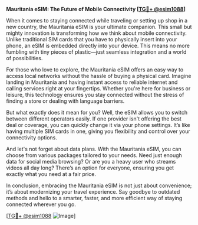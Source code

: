 **Mauritania eSIM: The Future of Mobile Connectivity [[TG💪+ @esim1088](https://t.me/s/esim1088)]**

When it comes to staying connected while traveling or setting up shop in a new country, the Mauritania eSIM is your ultimate companion. This small but mighty innovation is transforming how we think about mobile connectivity. Unlike traditional SIM cards that you have to physically insert into your phone, an eSIM is embedded directly into your device. This means no more fumbling with tiny pieces of plastic—just seamless integration and a world of possibilities.

For those who love to explore, the Mauritania eSIM offers an easy way to access local networks without the hassle of buying a physical card. Imagine landing in Mauritania and having instant access to reliable internet and calling services right at your fingertips. Whether you're here for business or leisure, this technology ensures you stay connected without the stress of finding a store or dealing with language barriers.

But what exactly does it mean for you? Well, the eSIM allows you to switch between different operators easily. If one provider isn't offering the best deal or coverage, you can quickly change it via your phone settings. It’s like having multiple SIM cards in one, giving you flexibility and control over your connectivity options.

And let's not forget about data plans. With the Mauritania eSIM, you can choose from various packages tailored to your needs. Need just enough data for social media browsing? Or are you a heavy user who streams videos all day long? There’s an option for everyone, ensuring you get exactly what you need at a fair price.

In conclusion, embracing the Mauritania eSIM is not just about convenience; it’s about modernizing your travel experience. Say goodbye to outdated methods and hello to a smarter, faster, and more efficient way of staying connected wherever you go. 

[[TG💪+ @esim1088](https://t.me/s/esim1088) ![Image](https://i.postimg.cc/Y0z9fWf4/image.png)]
